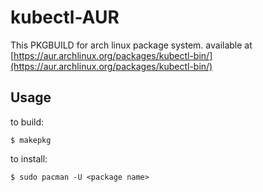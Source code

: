 # kubectl-AUR

This PKGBUILD for arch linux package system.
available at [https://aur.archlinux.org/packages/kubectl-bin/](https://aur.archlinux.org/packages/kubectl-bin/)

## Usage

to build:

    $ makepkg

to install:

    $ sudo pacman -U <package name>
